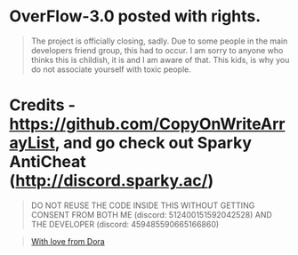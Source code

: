 # OverFlow-3.0 posted with rights.
> The project is officially closing, sadly. Due to some people in the main developers friend group, this had to occur. I am sorry to anyone who thinks this is childish, it is and I am aware of that. This kids, is why you do not associate yourself with toxic people.
# Credits - https://github.com/CopyOnWriteArrayList, and go check out Sparky AntiCheat (http://discord.sparky.ac/)
> DO NOT REUSE THE CODE INSIDE THIS WITHOUT GETTING CONSENT FROM BOTH ME (discord: 512400151592042528) AND THE DEVELOPER (discord: 459485590665166860)
<blockquote class="imgur-embed-pub" lang="en" data-id="a/9WUjwDi"  ><a href="//imgur.com/a/9WUjwDi">With love from Dora</a></blockquote><script async src="//s.imgur.com/min/embed.js" charset="utf-8"></script>
